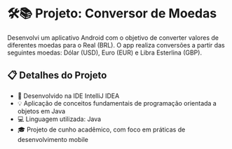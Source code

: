 <h1 align="left">🛠📚 Projeto: Conversor de Moedas</h1> <p align="left">Desenvolvi um aplicativo Android com o objetivo de converter valores de diferentes moedas para o Real (BRL). O app realiza conversões a partir das seguintes moedas: Dólar (USD), Euro (EUR) e Libra Esterlina (GBP).</p> <h2 align="left">📋 Detalhes do Projeto</h2> <ul align="left"> <li>🔧 Desenvolvido na IDE IntelliJ IDEA</li> <li>💡 Aplicação de conceitos fundamentais de programação orientada a objetos em Java</li> <li>💻 Linguagem utilizada: Java</li> <li>🎓 Projeto de cunho acadêmico, com foco em práticas de desenvolvimento mobile</li> </ul>
